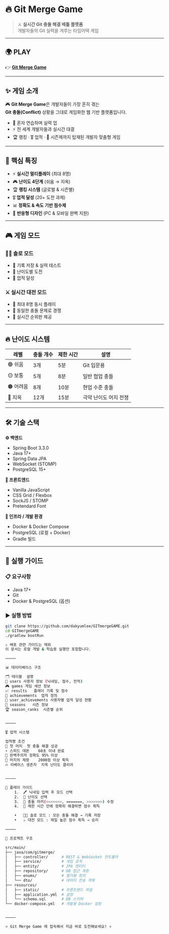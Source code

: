 # 🔥 Git Merge Game  

> ⚔️ **실시간 Git 충돌 해결 배틀 플랫폼**  
> 개발자들의 Git 실력을 겨루는 타임어택 게임  

---

## 🌍 PLAY

👉 [**Git Merge Game**](https://gitmerge-game-unique-b6e49309b9df.herokuapp.com)  

---

## ✨ 게임 소개  

🎮 **Git Merge Game**은 개발자들이 가장 흔히 겪는  
**Git 충돌(Conflict)** 상황을 그대로 게임화한 웹 기반 플랫폼입니다.  

- 🚀 혼자 연습하며 실력 업  
- ⚡ 전 세계 개발자들과 실시간 대결  
- 🏆 랭킹 · 🎖️ 업적 · 📅 시즌제까지 탑재된 개발자 맞춤형 게임  

---

## 🎯 핵심 특징  

- ⚡ **실시간 멀티플레이** (최대 8명)  
- 🎮 **난이도 4단계** (쉬움 → 지옥)  
- 🏆 **랭킹 시스템** (글로벌 & 시즌별)  
- 🎖️ **업적 달성** (20+ 도전 과제)  
- 📊 **정확도 & 속도 기반 점수제**  
- 📱 **반응형 디자인** (PC & 모바일 완벽 지원)  

---

## 🎮 게임 모드  

### 🧑‍💻 솔로 모드  
- 📝 기록 저장 & 실력 테스트  
- 🎯 난이도별 도전  
- 🏅 업적 달성  

### ⚔️ 실시간 대전 모드  
- 👥 최대 8명 동시 플레이  
- 🥇 동일한 충돌 문제로 경쟁  
- 📡 실시간 순위판 제공  

---

## 🔥 난이도 시스템  

| 레벨 | 충돌 개수 | 제한 시간 | 설명 |
|------|-----------|-----------|------|
| 🟢 쉬움 | 3개 | 5분 | Git 입문용 |
| 🟡 보통 | 5개 | 8분 | 일반 협업 충돌 |
| 🟠 어려움 | 8개 | 10분 | 현업 수준 충돌 |
| 🔴 지옥 | 12개 | 15분 | 극악 난이도 머지 전쟁 |

---

## 🛠️ 기술 스택  

**⚙️ 백엔드**  
- Spring Boot 3.3.0  
- Java 17+  
- Spring Data JPA  
- WebSocket (STOMP)  
- PostgreSQL 15+  

**🎨 프론트엔드**  
- Vanilla JavaScript  
- CSS Grid / Flexbox  
- SockJS / STOMP  
- Pretendard Font  

**🐳 인프라 / 개발 환경**  
- Docker & Docker Compose  
- PostgreSQL (로컬 + Docker)  
- Gradle 빌드  

---

## 🚀 실행 가이드  

### 📋 요구사항  
- Java 17+  
- Git  
- Docker & PostgreSQL (옵션)  

### ▶️ 실행 방법  
```bash
git clone https://github.com/dakyumlee/GITmergeGAME.git
cd GITmergeGAME
./gradlew bootRun

⚠️ 배포 관련 가이드는 제외
이 문서는 로컬 개발 & 학습용 실행만 포함합니다.

⸻

📊 데이터베이스 구조

🗂️ 테이블	설명
👤 users	사용자 정보 (닉네임, 점수, 전적)
🎮 games	게임 세션 정보
📈 results	플레이 기록 및 점수
🏅 achievements	업적 정의
👑 user_achievements	사용자별 업적 달성 현황
📅 seasons	시즌 정보
🏆 season_ranks	시즌별 순위


⸻

🎖️ 업적 시스템

업적명	조건
🎯 첫 머지	첫 충돌 해결 성공
⚡ 스피드 데몬	60초 이내 완료
💎 완벽주의자	정확도 95% 이상
👑 머지의 제왕	2000점 이상 획득
🔥 리베이스 생존자	지옥 난이도 클리어


⸻

📖 플레이 가이드
	1.	🖊️ 닉네임 입력 후 모드 선택
	2.	🎯 난이도 선택
	3.	🔧 충돌 마커(<<<<<<<, =======, >>>>>>>) 수정
	4.	🏁 제한 시간 안에 정확히 해결하면 점수 획득

	•	🧑‍💻 솔로 모드 : 모든 충돌 해결 → 기록 저장
	•	⚔️ 대전 모드 : 제일 높은 점수 획득 → 승리

⸻

📂 프로젝트 구조

src/main/
├── java/com/gitmerge/
│   ├── controller/      # REST & WebSocket 컨트롤러
│   ├── service/         # 게임 로직
│   ├── entity/          # JPA 엔티티
│   ├── repository/      # DB 접근 계층
│   ├── enums/           # 열거형 정의
│   └── dto/             # 데이터 전송 객체
├── resources/
│   ├── static/          # 프론트엔드 파일
│   ├── application.yml  # 설정
│   └── schema.sql       # DB 스키마
└── docker-compose.yml   # 개발용 Docker 설정


⸻

⭐ Git Merge Game 에 접속해서 지금 바로 도전해보세요! ⭐

```